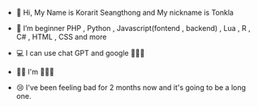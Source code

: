 - 👋 Hi, My Name is Korarit Seangthong and My nickname is Tonkla
- 🌱 I’m beginner PHP , Python , Javascript(fontend , backend) , Lua , R , C# , HTML , CSS and more
- 💻 I can use chat GPT and google 🤣🤣🤣
- 🤦‍♂️ I'm 🦆🦆🦆

- 😢 I've been feeling bad for 2 months now and it's going to be a long one.

